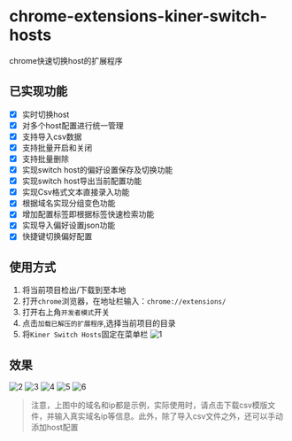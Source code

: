 # chrome-extensions-kiner-switch-hosts
chrome快速切换host的扩展程序

## 已实现功能

- [x] 实时切换host
- [x] 对多个host配置进行统一管理
- [x] 支持导入csv数据
- [x] 支持批量开启和关闭
- [x] 支持批量删除
- [x] 实现switch host的偏好设置保存及切换功能
- [x] 实现switch host导出当前配置功能
- [x] 实现Csv格式文本直接录入功能
- [x] 根据域名实现分组变色功能
- [x] 增加配置标签即根据标签快速检索功能
- [x] 实现导入偏好设置json功能
- [x] 快捷键切换偏好配置

## 使用方式

1. 将当前项目检出/下载到至本地
2. 打开`chrome`浏览器，在地址栏输入：`chrome://extensions/`
3. 打开右上角`开发者模式`开关
4. 点击`加载已解压的扩展程序`,选择当前项目的目录
4. 将`Kiner Switch Hosts`固定在菜单栏
    ![1](./imgs/1.jpg)
    
## 效果

![2](./imgs/2.jpg)
![3](./imgs/3.jpg)
![4](./imgs/4.jpg)
![5](./imgs/5.jpg)
![6](./imgs/6.jpg)

> 注意，上图中的域名和ip都是示例，实际使用时，请点击下载csv模版文件，并输入真实域名ip等信息。此外，除了导入csv文件之外，还可以手动添加host配置

